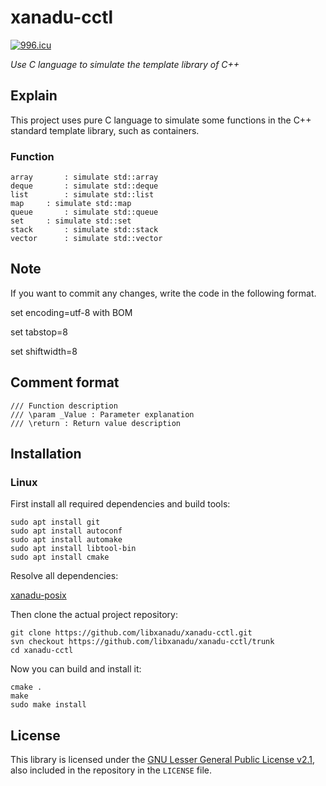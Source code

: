 # xanadu-cctl

[![996.icu](https://img.shields.io/badge/link-996.icu-red.svg)](https://996.icu)

*Use C language to simulate the template library of C++*



## Explain
This project uses pure C language to simulate some functions in the C++ standard template library, such as containers.



### Function
~~~
array		: simulate std::array
deque		: simulate std::deque
list		: simulate std::list
map		: simulate std::map
queue		: simulate std::queue
set		: simulate std::set
stack		: simulate std::stack
vector		: simulate std::vector
~~~



## Note
If you want to commit any changes, write the code in the following format.

set encoding=utf-8 with BOM

set tabstop=8

set shiftwidth=8




## Comment format

```shell
/// Function description
/// \param _Value : Parameter explanation
/// \return : Return value description
```



## Installation

### Linux

First install all required dependencies and build tools:
```shell
sudo apt install git
sudo apt install autoconf
sudo apt install automake
sudo apt install libtool-bin
sudo apt install cmake
```

Resolve all dependencies:

[xanadu-posix](https://github.com/libxanadu/xanadu-posix)

Then clone the actual project repository:
```shell
git clone https://github.com/libxanadu/xanadu-cctl.git
svn checkout https://github.com/libxanadu/xanadu-cctl/trunk
cd xanadu-cctl
```

Now you can build and install it:
```shell
cmake .
make
sudo make install
```



## License

This library is licensed under the [GNU Lesser General Public License v2.1](https://www.gnu.org/licenses/lgpl-2.1.en.html),
also included in the repository in the `LICENSE` file.

